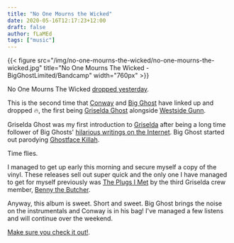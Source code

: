 ```yaml
---
title: "No One Mourns the Wicked"
date: 2020-05-16T12:17:23+12:00
draft: false
author: fLaMEd
tags: ["music"]
---
```


{{< figure src="/img/no-one-mourns-the-wicked/no-one-mourns-the-wicked.jpg" title="No One Mourns The Wicked - BigGhostLimited/Bandcamp" width="760px" >}}

No One Mourns The Wicked [dropped yesterday](https://bigghostlimited.bandcamp.com/album/no-one-mourns-the-wicked).

This is the second time that [Conway](https://en.wikipedia.org/wiki/Conway_the_Machine) and [Big Ghost](https://bigghostlimited.bandcamp.com/) have linked up and dropped :fire:, the first being [Griselda Ghost](https://bigghostlimited.bandcamp.com/album/griselda-ghost) alongside [Westside Gunn](https://en.wikipedia.org/wiki/Westside_Gunn).

Griselda Ghost was my first introduction to [Griselda](https://en.wikipedia.org/wiki/Griselda_Records) after being a long time follower of Big Ghosts' [hilarious writings on the Internet](https://bigghostlimited.com/big-ghost-presents-the-take-care-review/). Big Ghost started out parodying [Ghostface Killah](https://en.wikipedia.org/wiki/Ghostface_Killah).

Time flies.

 I managed to get up early this morning and secure myself a copy of the vinyl. These releases sell out super quick and the only one I have managed to get for myself previously was [The Plugs I Met](https://derapwinkelrecords.bandcamp.com/album/the-plugs-i-met) by the third Griselda crew member, [Benny the Butcher](https://en.wikipedia.org/wiki/Benny_The_Butcher).

 Anyway, this album is sweet. Short and sweet. Big Ghost brings the noise on the instrumentals and Conway is in his bag! I've managed a few listens and will continue over the weekend.

[Make sure you check it out!](https://bigghostlimited.bandcamp.com/album/no-one-mourns-the-wicked).